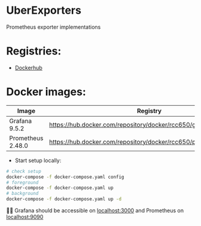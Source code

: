 # UberExporters
Prometheus exporter implementations

# Registries:

- [Dockerhub](https://hub.docker.com/)

# Docker images:

|  Image             | Registry                                                                     |
|--------------------|------------------------------------------------------------------------------|
| Grafana    9.5.2   |    https://hub.docker.com/repository/docker/rcc650/grafana/general           |
| Prometheus 2.48.0  |    https://hub.docker.com/repository/docker/rcc650/prometheus/general        |

* Start setup locally:

```bash
# check setup
docker-compose -f docker-compose.yaml config
# foreground
docker-compose -f docker-compose.yaml up
# background
docker-compose -f docker-compose.yaml up -d
```
🐱‍💻 Grafana should be accessible on [localhost:3000](http://127.0.0.1:3000) and Prometheus on [localhost:9090](http://127.0.0.1:9090)
